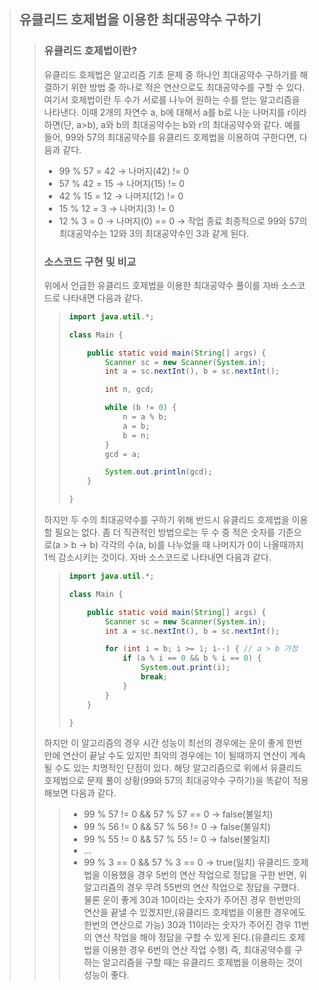 > ## 유클리드 호제법을 이용한 최대공약수 구하기
> > ### 유클리드 호제법이란?
> > 유클리드 호제법은 알고리즘 기초 문제 중 하나인 최대공약수 구하기를 해결하기 위한 방법 중 하나로 적은 연산으로도 최대공약수를 구할 수 있다. 여기서 호제법이란 두 수가 서로를 나누어 원하는 수를 얻는 알고리즘을 나타낸다. 이때 2개의 자연수 a, b에 대해서 a를 b로 나눈 나머지를 r이라 하면(단, a>b), a와 b의 최대공약수는 b와 r의 최대공약수와 같다.
> > 예를 들어, 99와 57의 최대공약수를 유클리드 호제법을 이용하여 구한다면, 다음과 같다.
> > + 99 % 57 = 42 → 나머지(42) != 0
> > + 57 % 42 = 15 → 나머지(15) != 0
> > + 42 % 15 = 12 → 나머지(12) != 0
> > + 15 % 12 = 3 → 나머지(3) != 0
> > + 12 % 3 = 0 → 나머지(0) == 0 → 작업 종료
> > 최종적으로 99와 57의 최대공약수는 12와 3의 최대공약수인 3과 같게 된다.
> > 
> > ### 소스코드 구현 및 비교
> > 위에서 언급한 유클리드 호제법을 이용한 최대공약수 풀이를 자바 소스코드로 나타내면 다음과 같다.
> > > ```Java
> > > import java.util.*;
> > > 
> > > class Main {
> > > 
> > >     public static void main(String[] args) {
> > >         Scanner sc = new Scanner(System.in);
> > >         int a = sc.nextInt(), b = sc.nextInt();
> > > 
> > >         int n, gcd;
> > > 
> > >         while (b != 0) {
> > >             n = a % b;
> > >             a = b;
> > >             b = n;
> > >         }
> > >         gcd = a;
> > > 
> > >         System.out.println(gcd);
> > >     }
> > > 
> > > }
> > > ```
> > 하지만 두 수의 최대공약수를 구하기 위해 반드시 유클리드 호제법을 이용할 필요는 없다. 좀 더 직관적인 방법으로는 두 수 중 적은 숫자를 기준으로(a > b → b) 각각의 수(a, b)를 나누었을 때 나머지가 0이 나올때까지 1씩 감소시키는 것이다. 자바 소스코드로 나타내면 다음과 같다.
> > > ```Java
> > > import java.util.*;
> > > 
> > > class Main {
> > > 
> > >     public static void main(String[] args) {
> > >         Scanner sc = new Scanner(System.in);
> > >         int a = sc.nextInt(), b = sc.nextInt();
> > > 
> > >         for (int i = b; i >= 1; i--) { // a > b 가정
> > >             if (a % i == 0 && b % i == 0) {
> > >                 System.out.print(i);
> > >                 break;
> > >             }
> > >         }
> > >     }
> > > 
> > > }
> > > ```
> > 하지만 이 알고리즘의 경우 시간 성능이 최선의 경우에는 운이 좋게 한번만에 연산이 끝날 수도 있지만 최악의 경우에는 1이 될때까지 연산이 계속될 수도 있는 치명적인 단점이 있다. 해당 알고리즘으로 위에서 유클리드 호제법으로 문제 풀이 상황(99와 57의 최대공약수 구하기)을 똑같이 적용해보면 다음과 같다.
> > > + 99 % 57 != 0 && 57 % 57 == 0 → false(불일치)
> > > + 99 % 56 != 0 && 57 % 56 != 0 → false(불일치)
> > > + 99 % 55 != 0 && 57 % 55 != 0 → false(불일치)
> > > + ...
> > > + 99 % 3 == 0 && 57 % 3 == 0 → true(일치)
> > 유클리드 호제법을 이용했을 경우 5번의 연산 작업으로 정답을 구한 반면, 위 알고리즘의 경우 무려 55번의 연산 작업으로 정답을 구했다. 물론 운이 좋게 30과 10이라는 숫자가 주어진 경우 한번만의 연산을 끝낼 수 있겠지만,(유클리드 호제법을 이용한 경우에도 한번의 연산으로 가능) 30과 11이라는 숫자가 주어진 경우 11번의 연산 작업을 해야 정답을 구할 수 있게 된다.(유클리드 호제법을 이용한 경우 6번의 연산 작업 수행) 즉, 최대공약수를 구하는 알고리즘을 구할 때는 유클리드 호제법을 이용하는 것이 성능이 좋다.
